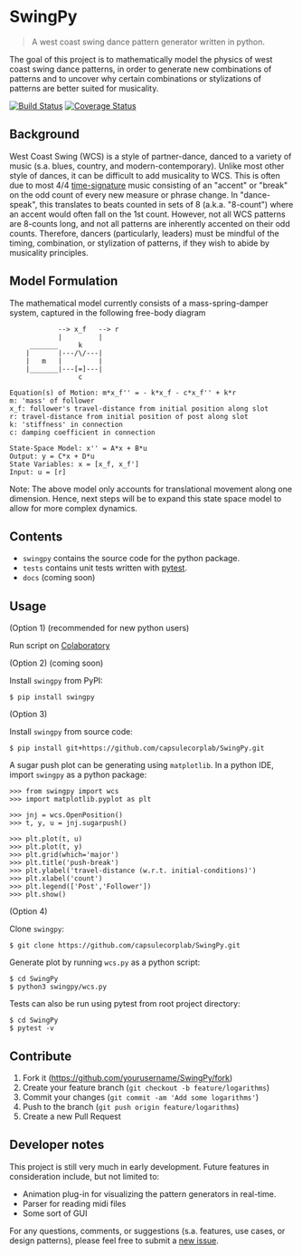 # SwingPy

> A west coast swing dance pattern generator written in python.

The goal of this project is to mathematically model the physics of west coast swing dance patterns, in order to generate new combinations of patterns and to uncover why certain combinations or stylizations of patterns are better suited for musicality.

[![Build Status](https://travis-ci.com/capsulecorplab/SwingPy.svg?branch=dev)](https://travis-ci.com/capsulecorplab/SwingPy)
[![Coverage Status](https://coveralls.io/repos/github/capsulecorplab/SwingPy/badge.svg)](https://coveralls.io/github/capsulecorplab/SwingPy?branch=dev)

## Background

West Coast Swing (WCS) is a style of partner-dance, danced to a variety of music (s.a. blues, country, and modern-contemporary). Unlike most other style of dances, it can be difficult to add musicality to WCS. This is often due to most 4/4 [time-signature](https://en.wikipedia.org/wiki/Time_signature) music consisting of an "accent" or "break" on the odd count of every new measure or phrase change. In "dance-speak", this translates to beats counted in sets of 8 (a.k.a. "8-count") where an accent would often fall on the 1st count. However, not all WCS patterns are 8-counts long, and not all patterns are inherently accented on their odd counts. Therefore, dancers (particularly, leaders) must be mindful of the timing, combination, or stylization of patterns, if they wish to abide by musicality principles.

## Model Formulation

The mathematical model currently consists of a mass-spring-damper system, captured in the following free-body diagram

```
            --> x_f   --> r
            |         |
     _______     k
    |       |---/\/---|
    |   m   |         |
    |_______|---[=]---|
                 c

Equation(s) of Motion: m*x_f'' = - k*x_f - c*x_f'' + k*r
m: 'mass' of follower
x_f: follower's travel-distance from initial position along slot
r: travel-distance from initial position of post along slot
k: 'stiffness' in connection
c: damping coefficient in connection

State-Space Model: x'' = A*x + B*u
Output: y = C*x + D*u
State Variables: x = [x_f, x_f']
Input: u = [r]
```

Note: The above model only accounts for translational movement along one dimension. Hence, next steps will be to expand this state space model to allow for more complex dynamics.

## Contents
* `swingpy` contains the source code for the python package.
* `tests` contains unit tests written with [pytest](https://docs.pytest.org/en/latest/).
* `docs` (coming soon)

## Usage

(Option 1) (recommended for new python users)

Run script on [Colaboratory](https://colab.research.google.com/drive/1w8QATZCc7FaVq6Re15yd_2i7QHLpkXWn)

(Option 2) (coming soon)

Install `swingpy` from PyPI:
```
$ pip install swingpy
```

(Option 3)

Install `swingpy` from source code:
```
$ pip install git+https://github.com/capsulecorplab/SwingPy.git
```

A sugar push plot can be generating using `matplotlib`. In a python IDE, import `swingpy` as a python package:
```
>>> from swingpy import wcs
>>> import matplotlib.pyplot as plt

>>> jnj = wcs.OpenPosition()
>>> t, y, u = jnj.sugarpush()

>>> plt.plot(t, u)
>>> plt.plot(t, y)
>>> plt.grid(which='major')
>>> plt.title('push-break')
>>> plt.ylabel('travel-distance (w.r.t. initial-conditions)')
>>> plt.xlabel('count')
>>> plt.legend(['Post','Follower'])
>>> plt.show()
```

(Option 4)

Clone `swingpy`:
```
$ git clone https://github.com/capsulecorplab/SwingPy.git
```

Generate plot by running `wcs.py` as a python script:
```
$ cd SwingPy
$ python3 swingpy/wcs.py
```

Tests can also be run using pytest from root project directory:
```
$ cd SwingPy
$ pytest -v
```

## Contribute

1. Fork it (<https://github.com/yourusername/SwingPy/fork>)
2. Create your feature branch (`git checkout -b feature/logarithms`)
3. Commit your changes (`git commit -am 'Add some logarithms'`)
4. Push to the branch (`git push origin feature/logarithms`)
5. Create a new Pull Request

## Developer notes
This project is still very much in early development.
Future features in consideration include, but not limited to:
- Animation plug-in for visualizing the pattern generators in real-time.
- Parser for reading midi files
- Some sort of GUI

For any questions, comments, or suggestions (s.a. features, use cases, or design patterns), please feel free to submit a [new issue](https://github.com/capsulecorplab/SwingPy/issues/new).
